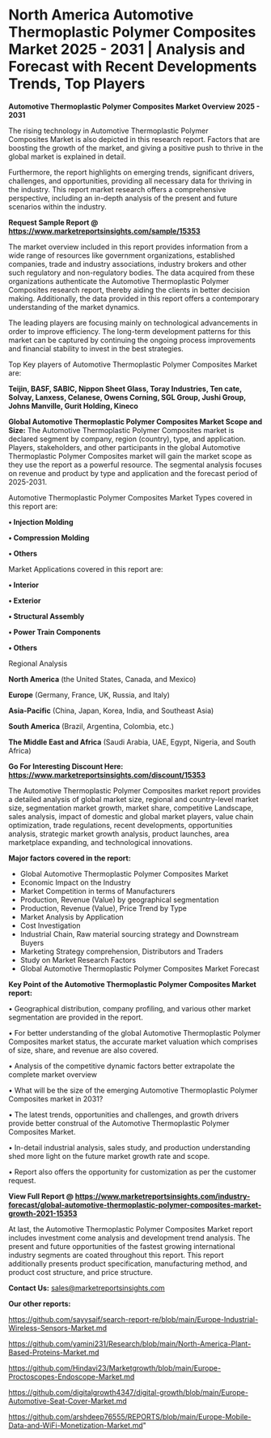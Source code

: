 # North America Automotive Thermoplastic Polymer Composites Market 2025 - 2031 | Analysis and Forecast with Recent Developments Trends, Top Players

<Strong> Automotive Thermoplastic Polymer Composites Market Overview 2025 - 2031</strong>

The rising technology in Automotive Thermoplastic Polymer Composites Market is also depicted in this research report. Factors that are boosting the growth of the market, and giving a positive push to thrive in the global market is explained in detail.

Furthermore, the report highlights on emerging trends, significant drivers, challenges, and opportunities, providing all necessary data for thriving in the industry. This report market research offers a comprehensive perspective, including an in-depth analysis of the present and future scenarios within the industry.

<strong>Request Sample Report @ <a href=https://www.marketreportsinsights.com/sample/15353>https://www.marketreportsinsights.com/sample/15353</a></strong>

The market overview included in this report provides information from a wide range of resources like government organizations, established companies, trade and industry associations, industry brokers and other such regulatory and non-regulatory bodies. The data acquired from these organizations authenticate the Automotive Thermoplastic Polymer Composites research report, thereby aiding the clients in better decision making. Additionally, the data provided in this report offers a contemporary understanding of the market dynamics.

The leading players are focusing mainly on technological advancements in order to improve efficiency. The long-term development patterns for this market can be captured by continuing the ongoing process improvements and financial stability to invest in the best strategies.

Top Key players of Automotive Thermoplastic Polymer Composites Market are:

<strong>Teijin, BASF, SABIC, Nippon Sheet Glass, Toray Industries, Ten cate, Solvay, Lanxess, Celanese, Owens Corning, SGL Group, Jushi Group, Johns Manville, Gurit Holding, Kineco</strong>

<strong><b>Global Automotive Thermoplastic Polymer Composites Market Scope and Size:</b></strong>
The Automotive Thermoplastic Polymer Composites market is declared segment by company, region (country), type, and application. Players, stakeholders, and other participants in the global Automotive Thermoplastic Polymer Composites market will gain the market scope as they use the report as a powerful resource. The segmental analysis focuses on revenue and product by type and application and the forecast period of 2025-2031.

Automotive Thermoplastic Polymer Composites Market Types covered in this report are:

<strong>• Injection Molding

• Compression Molding

• Others</strong>

Market Applications covered in this report are:

<strong>• Interior

• Exterior

• Structural Assembly

• Power Train Components

• Others</strong> 

Regional Analysis

<strong>North America</strong> (the United States, Canada, and Mexico)

<strong>Europe</strong> (Germany, France, UK, Russia, and Italy)

<strong>Asia-Pacific</strong> (China, Japan, Korea, India, and Southeast Asia)

<strong>South America</strong> (Brazil, Argentina, Colombia, etc.)

<strong>The Middle East and Africa</strong> (Saudi Arabia, UAE, Egypt, Nigeria, and South Africa)

<strong>Go For Interesting Discount Here: <a href=https://www.marketreportsinsights.com/discount/15353>https://www.marketreportsinsights.com/discount/15353</a></strong>

The Automotive Thermoplastic Polymer Composites market report provides a detailed analysis of global market size, regional and country-level market size, segmentation market growth, market share, competitive Landscape, sales analysis, impact of domestic and global market players, value chain optimization, trade regulations, recent developments, opportunities analysis, strategic market growth analysis, product launches, area marketplace expanding, and technological innovations.

<strong><b>Major factors covered in the report:</b></strong>
<ul>
  <li>Global Automotive Thermoplastic Polymer Composites Market </li>
  <li>Economic Impact on the Industry</li>
  <li>Market Competition in terms of Manufacturers</li>
  <li>Production, Revenue (Value) by geographical segmentation</li>
  <li>Production, Revenue (Value), Price Trend by Type</li>
  <li>Market Analysis by Application</li>
  <li>Cost Investigation</li>
  <li>Industrial Chain, Raw material sourcing strategy and Downstream Buyers</li>
  <li>Marketing Strategy comprehension, Distributors and Traders</li>
  <li>Study on Market Research Factors</li>
  <li>Global Automotive Thermoplastic Polymer Composites Market Forecast</li>
</ul>

<strong><b>Key Point of the Automotive Thermoplastic Polymer Composites Market report:</b></strong>

• Geographical distribution, company profiling, and various other market segmentation are provided in the report.

• For better understanding of the global Automotive Thermoplastic Polymer Composites market status, the accurate market valuation which comprises of size, share, and revenue are also covered.

• Analysis of the competitive dynamic factors better extrapolate the complete market overview

• What will be the size of the emerging Automotive Thermoplastic Polymer Composites market in 2031?

• The latest trends, opportunities and challenges, and growth drivers provide better construal of the Automotive Thermoplastic Polymer Composites Market.

• In-detail industrial analysis, sales study, and production understanding shed more light on the future market growth rate and scope.

• Report also offers the opportunity for customization as per the customer request.

<strong><b>View Full Report @ <a href=https://www.marketreportsinsights.com/industry-forecast/global-automotive-thermoplastic-polymer-composites-market-growth-2021-15353>https://www.marketreportsinsights.com/industry-forecast/global-automotive-thermoplastic-polymer-composites-market-growth-2021-15353</a></b></strong>


At last, the Automotive Thermoplastic Polymer Composites Market report includes investment come analysis and development trend analysis. The present and future opportunities of the fastest growing international industry segments are coated throughout this report. This report additionally presents product specification, manufacturing method, and product cost structure, and price structure.

<strong>Contact Us:</strong>
sales@marketreportsinsights.com

<strong>Our other reports:</strong>

<a href=https://github.com/sayysaif/search-report-re/blob/main/Europe-Industrial-Wireless-Sensors-Market.md>https://github.com/sayysaif/search-report-re/blob/main/Europe-Industrial-Wireless-Sensors-Market.md</a>

<a href=https://github.com/yamini231/Research/blob/main/North-America-Plant-Based-Proteins-Market.md>https://github.com/yamini231/Research/blob/main/North-America-Plant-Based-Proteins-Market.md</a>

<a href=https://github.com/Hindavi23/Marketgrowth/blob/main/Europe-Proctoscopes-Endoscope-Market.md>https://github.com/Hindavi23/Marketgrowth/blob/main/Europe-Proctoscopes-Endoscope-Market.md</a>

<a href=https://github.com/digitalgrowth4347/digital-growth/blob/main/Europe-Automotive-Seat-Cover-Market.md>https://github.com/digitalgrowth4347/digital-growth/blob/main/Europe-Automotive-Seat-Cover-Market.md</a>

<a href=https://github.com/arshdeep76555/REPORTS/blob/main/Europe-Mobile-Data-and-WiFi-Monetization-Market.md>https://github.com/arshdeep76555/REPORTS/blob/main/Europe-Mobile-Data-and-WiFi-Monetization-Market.md</a>"
